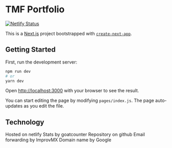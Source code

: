 # TMF Portfolio

[![Netlify Status](https://api.netlify.com/api/v1/badges/12afee0f-7718-4b3b-b354-4349d994bf0e/deploy-status)](https://app.netlify.com/sites/tmf-portfolio/deploys)

This is a [Next.js](https://nextjs.org/) project bootstrapped with [`create-next-app`](https://github.com/zeit/next.js/tree/canary/packages/create-next-app).

## Getting Started

First, run the development server:

```bash
npm run dev
# or
yarn dev
```

Open [http://localhost:3000](http://localhost:3000) with your browser to see the result.

You can start editing the page by modifying `pages/index.js`. The page auto-updates as you edit the file.

## Technology

Hosted on netlify
Stats by goatcounter
Repository on github
Email forwarding by ImprovMX
Domain name by Google
